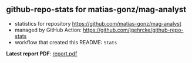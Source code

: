 ## github-repo-stats for matias-gonz/mag-analyst

- statistics for repository https://github.com/matias-gonz/mag-analyst
- managed by GitHub Action: https://github.com/jgehrcke/github-repo-stats
- workflow that created this README: `Stats`

**Latest report PDF**: [report.pdf](https://github.com/matias-gonz/mag-analyst/raw/github-repo-stats/matias-gonz/mag-analyst/latest-report/report.pdf)

